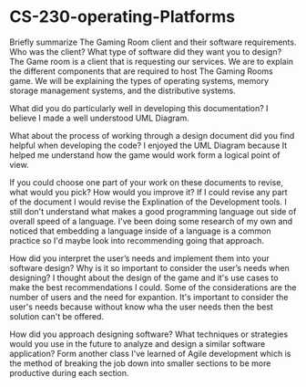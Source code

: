 # CS-230-operating-Platforms
Briefly summarize The Gaming Room client and their software requirements. Who was the client? What type of software did they want you to design?
  The Game room is a client that is requesting our services. We are to explain the different components that are required to host The Gaming Rooms game. We will be explaining the types of operating systems, memory storage management systems, and the distributive systems.
  
What did you do particularly well in developing this documentation?
  I believe I made a well understood UML Diagram.

What about the process of working through a design document did you find helpful when developing the code?
  I enjoyed the UML Diagram because It helped me understand how the game would work form a logical point of view.
  
  
If you could choose one part of your work on these documents to revise, what would you pick? How would you improve it?
  If I could revise any part of the document I would revise the Explination of the Development tools. I still don't understand what makes a good programming language out side of overall speed of a language. I've been doing some research of my own and noticed that embedding a language inside of a language is a common practice so I'd maybe look into recommending going that approach. 

How did you interpret the user’s needs and implement them into your software design? Why is it so important to consider the user’s needs when designing?
  I thought about the design of the game and it's use cases to make the best recommendations I could. Some of the considerations are the number of users and the need for expantion. It's important to consider the user's needs because without know wha the user needs then the best solution can't be offered. 
  
How did you approach designing software? What techniques or strategies would you use in the future to analyze and design a similar software application?
  Form another class I've learned of Agile development which is the method of breaking the job down into smaller sections to be more productive during each section.
